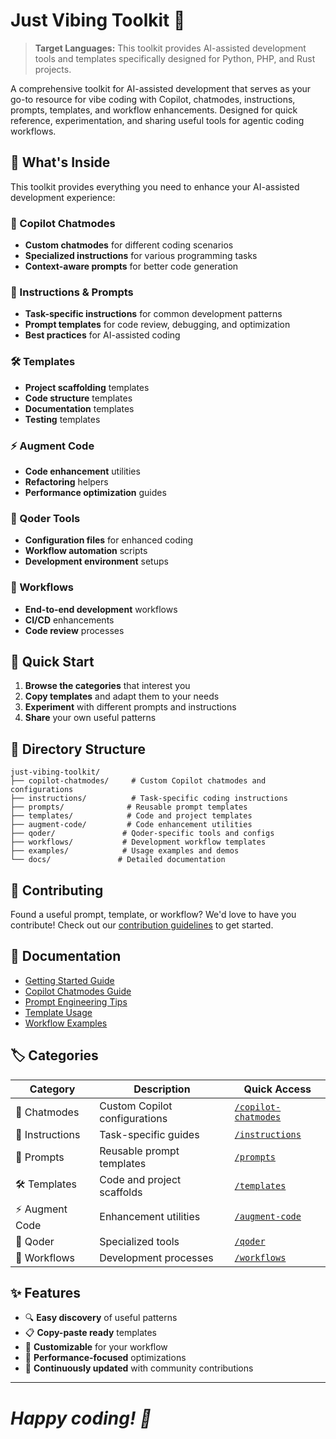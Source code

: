# Just Vibing Toolkit 🚀

> **Target Languages:** This toolkit provides AI-assisted development tools and templates specifically designed for Python, PHP, and Rust projects.

A comprehensive toolkit for AI-assisted development that serves as your go-to resource for vibe coding with Copilot, chatmodes, instructions, prompts, templates, and workflow enhancements. Designed for quick reference, experimentation, and sharing useful tools for agentic coding workflows.

## 🎯 What's Inside

This toolkit provides everything you need to enhance your AI-assisted development experience:

### 🤖 Copilot Chatmodes
- **Custom chatmodes** for different coding scenarios
- **Specialized instructions** for various programming tasks
- **Context-aware prompts** for better code generation

### 📝 Instructions & Prompts
- **Task-specific instructions** for common development patterns
- **Prompt templates** for code review, debugging, and optimization
- **Best practices** for AI-assisted coding

### 🛠️ Templates
- **Project scaffolding** templates
- **Code structure** templates
- **Documentation** templates
- **Testing** templates

### ⚡ Augment Code
- **Code enhancement** utilities
- **Refactoring** helpers
- **Performance optimization** guides

### 🔧 Qoder Tools
- **Configuration files** for enhanced coding
- **Workflow automation** scripts
- **Development environment** setups

### 🔄 Workflows
- **End-to-end development** workflows
- **CI/CD** enhancements
- **Code review** processes

## 🚀 Quick Start

1. **Browse the categories** that interest you
2. **Copy templates** and adapt them to your needs
3. **Experiment** with different prompts and instructions
4. **Share** your own useful patterns

## 📁 Directory Structure

```
just-vibing-toolkit/
├── copilot-chatmodes/     # Custom Copilot chatmodes and configurations
├── instructions/          # Task-specific coding instructions
├── prompts/              # Reusable prompt templates
├── templates/            # Code and project templates
├── augment-code/         # Code enhancement utilities
├── qoder/               # Qoder-specific tools and configs
├── workflows/           # Development workflow templates
├── examples/            # Usage examples and demos
└── docs/               # Detailed documentation
```

## 🤝 Contributing

Found a useful prompt, template, or workflow? We'd love to have you contribute! Check out our [contribution guidelines](docs/CONTRIBUTING.md) to get started.

## 📖 Documentation

- [Getting Started Guide](docs/getting-started.md)
- [Copilot Chatmodes Guide](docs/copilot-chatmodes.md)
- [Prompt Engineering Tips](docs/prompt-engineering.md)
- [Template Usage](docs/templates.md)
- [Workflow Examples](docs/workflows.md)

## 🏷️ Categories

| Category | Description | Quick Access |
|----------|-------------|--------------|
| 🤖 Chatmodes | Custom Copilot configurations | [`/copilot-chatmodes`](copilot-chatmodes/) |
| 📝 Instructions | Task-specific guides | [`/instructions`](instructions/) |
| 💬 Prompts | Reusable prompt templates | [`/prompts`](prompts/) |
| 🛠️ Templates | Code and project scaffolds | [`/templates`](templates/) |
| ⚡ Augment Code | Enhancement utilities | [`/augment-code`](augment-code/) |
| 🔧 Qoder | Specialized tools | [`/qoder`](qoder/) |
| 🔄 Workflows | Development processes | [`/workflows`](workflows/) |

## ✨ Features

- 🔍 **Easy discovery** of useful patterns
- 📋 **Copy-paste ready** templates
- 🎨 **Customizable** for your workflow
- 🚀 **Performance-focused** optimizations
- 🔄 **Continuously updated** with community contributions

---

*Happy coding! 🎉*
=======


